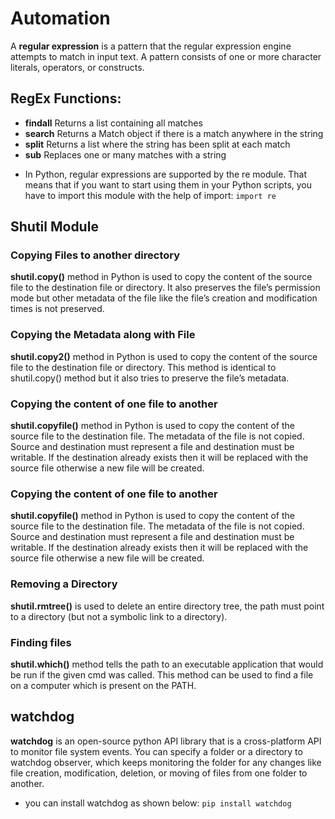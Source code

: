 # Automation

A **regular expression** is a pattern that the regular expression engine attempts to match in input text. A pattern consists of one or more character literals, operators, or constructs.

## RegEx Functions:
- **findall**	Returns a list containing all matches
- **search**	Returns a Match object if there is a match anywhere in the string
- **split**	Returns a list where the string has been split at each match
- **sub**	Replaces one or many matches with a string

* In Python, regular expressions are supported by the re module. That means that if you want to start using them in your Python scripts, you have to import this module with the help of import:
`import re`

## Shutil Module
### Copying Files to another directory
**shutil.copy()** method in Python is used to copy the content of the source file to the destination file or directory. It also preserves the file’s permission mode but other metadata of the file like the file’s creation and modification times is not preserved.

### Copying the Metadata along with File
**shutil.copy2()** method in Python is used to copy the content of the source file to the destination file or directory. This method is identical to shutil.copy() method but it also tries to preserve the file’s metadata.

### Copying the content of one file to another
**shutil.copyfile()** method in Python is used to copy the content of the source file to the destination file. The metadata of the file is not copied. Source and destination must represent a file and destination must be writable. If the destination already exists then it will be replaced with the source file otherwise a new file will be created.

### Copying the content of one file to another
**shutil.copyfile()** method in Python is used to copy the content of the source file to the destination file. The metadata of the file is not copied. Source and destination must represent a file and destination must be writable. If the destination already exists then it will be replaced with the source file otherwise a new file will be created.

### Removing a Directory
**shutil.rmtree()** is used to delete an entire directory tree, the path must point to a directory (but not a symbolic link to a directory).

### Finding files
**shutil.which()** method tells the path to an executable application that would be run if the given cmd was called. This method can be used to find a file on a computer which is present on the PATH.

## watchdog
**watchdog** is an open-source python API library that is a cross-platform API to monitor file system events. You can specify a folder or a directory to watchdog observer, which keeps monitoring the folder for any changes like file creation, modification, deletion, or moving of files from one folder to another.

* you can install watchdog as shown below:
`pip install watchdog`